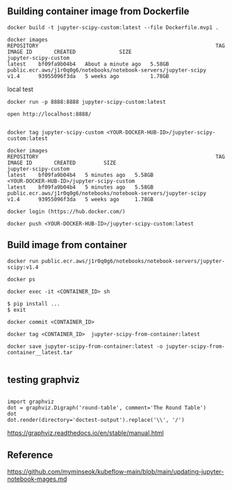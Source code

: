 ## Building container image from Dockerfile

```
docker build -t jupyter-scipy-custom:latest --file Dockerfile.mvp1 .

docker images
REPOSITORY                                                         TAG       IMAGE ID       CREATED              SIZE
jupyter-scipy-custom                                               latest    bf09fa9b04b4   About a minute ago   5.58GB
public.ecr.aws/j1r0q0g6/notebooks/notebook-servers/jupyter-scipy   v1.4      93955096f3da   5 weeks ago          1.78GB

```

local test
```
docker run -p 8888:8888 jupyter-scipy-custom:latest

open http://localhost:8888/


```

```
docker tag jupyter-scipy-custom <YOUR-DOCKER-HUB-ID>/jupyter-scipy-custom:latest

docker images
REPOSITORY                                                         TAG       IMAGE ID       CREATED         SIZE
jupyter-scipy-custom                                               latest    bf09fa9b04b4   5 minutes ago   5.58GB
<YOUR-DOCKER-HUB-ID>/jupyter-scipy-custom                                     latest    bf09fa9b04b4   5 minutes ago   5.58GB
public.ecr.aws/j1r0q0g6/notebooks/notebook-servers/jupyter-scipy   v1.4      93955096f3da   5 weeks ago     1.78GB

```

```
docker login (https://hub.docker.com/)

```

```
docker push <YOUR-DOCKER-HUB-ID>/jupyter-scipy-custom:latest
```


## Build image from container

```
docker run public.ecr.aws/j1r0q0g6/notebooks/notebook-servers/jupyter-scipy:v1.4

docker ps

docker exec -it <CONTAINER_ID> sh

$ pip install ...
$ exit

docker commit <CONTAINER_ID> 

docker tag <CONTAINER_ID>  jupyter-scipy-from-container:latest

docker save jupyter-scipy-from-container:latest -o jupyter-scipy-from-container__latest.tar


```

## testing graphviz 

```

import graphviz
dot = graphviz.Digraph('round-table', comment='The Round Table')
dot
dot.render(directory='doctest-output').replace('\\', '/')

```
https://graphviz.readthedocs.io/en/stable/manual.html

## Reference
https://github.com/myminseok/kubeflow-main/blob/main/updating-jupyter-notebook-mages.md



